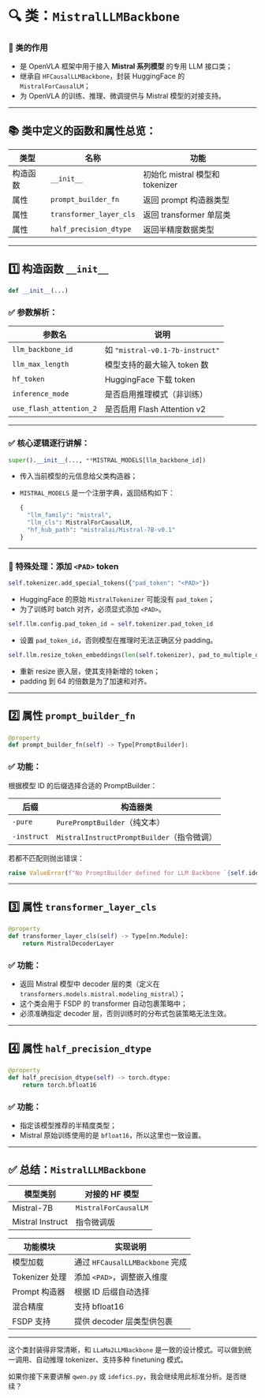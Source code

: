 # 🔍 类：`MistralLLMBackbone`

### 🧠 类的作用

* 是 OpenVLA 框架中用于接入 **Mistral 系列模型** 的专用 LLM 接口类；
* 继承自 `HFCausalLLMBackbone`，封装 HuggingFace 的 `MistralForCausalLM`；
* 为 OpenVLA 的训练、推理、微调提供与 Mistral 模型的对接支持。

---

## 📚 类中定义的函数和属性总览：

| 类型   | 名称                      | 功能                        |
| ---- | ----------------------- | ------------------------- |
| 构造函数 | `__init__`              | 初始化 mistral 模型和 tokenizer |
| 属性   | `prompt_builder_fn`     | 返回 prompt 构造器类型           |
| 属性   | `transformer_layer_cls` | 返回 transformer 单层类        |
| 属性   | `half_precision_dtype`  | 返回半精度数据类型                 |

---

## 1️⃣ 构造函数 `__init__`

```python
def __init__(...)
```

### ✅ 参数解析：

| 参数名                     | 说明                             |
| ----------------------- | ------------------------------ |
| `llm_backbone_id`       | 如 `"mistral-v0.1-7b-instruct"` |
| `llm_max_length`        | 模型支持的最大输入 token 数              |
| `hf_token`              | HuggingFace 下载 token           |
| `inference_mode`        | 是否启用推理模式（非训练）                  |
| `use_flash_attention_2` | 是否启用 Flash Attention v2        |

---

### ✅ 核心逻辑逐行讲解：

```python
super().__init__(..., **MISTRAL_MODELS[llm_backbone_id])
```

* 传入当前模型的元信息给父类构造器；
* `MISTRAL_MODELS` 是一个注册字典，返回结构如下：

  ```python
  {
    "llm_family": "mistral",
    "llm_cls": MistralForCausalLM,
    "hf_hub_path": "mistralai/Mistral-7B-v0.1"
  }
  ```

---

### 🔸 特殊处理：添加 `<PAD>` token

```python
self.tokenizer.add_special_tokens({"pad_token": "<PAD>"})
```

* HuggingFace 的原始 `MistralTokenizer` 可能没有 `pad_token`；
* 为了训练时 batch 对齐，必须显式添加 `<PAD>`。

```python
self.llm.config.pad_token_id = self.tokenizer.pad_token_id
```

* 设置 `pad_token_id`，否则模型在推理时无法正确区分 padding。

```python
self.llm.resize_token_embeddings(len(self.tokenizer), pad_to_multiple_of=64)
```

* 重新 resize 嵌入层，使其支持新增的 token；
* padding 到 64 的倍数是为了加速和对齐。

---

## 2️⃣ 属性 `prompt_builder_fn`

```python
@property
def prompt_builder_fn(self) -> Type[PromptBuilder]:
```

### ✅ 功能：

根据模型 ID 的后缀选择合适的 PromptBuilder：

| 后缀          | 构造器类                                 |
| ----------- | ------------------------------------ |
| `-pure`     | `PurePromptBuilder`（纯文本）             |
| `-instruct` | `MistralInstructPromptBuilder`（指令微调） |

若都不匹配则抛出错误：

```python
raise ValueError(f"No PromptBuilder defined for LLM Backbone `{self.identifier}`")
```

---

## 3️⃣ 属性 `transformer_layer_cls`

```python
@property
def transformer_layer_cls(self) -> Type[nn.Module]:
    return MistralDecoderLayer
```

### ✅ 功能：

* 返回 Mistral 模型中 decoder 层的类（定义在 `transformers.models.mistral.modeling_mistral`）；
* 这个类会用于 FSDP 的 transformer 自动包裹策略中；
* 必须准确指定 decoder 层，否则训练时的分布式包装策略无法生效。

---

## 4️⃣ 属性 `half_precision_dtype`

```python
@property
def half_precision_dtype(self) -> torch.dtype:
    return torch.bfloat16
```

### ✅ 功能：

* 指定该模型推荐的半精度类型；
* Mistral 原始训练使用的是 `bfloat16`，所以这里也一致设置。

---

## ✅ 总结：`MistralLLMBackbone`

| 模型类别             | 对接的 HF 模型            |
| ---------------- | -------------------- |
| Mistral-7B       | `MistralForCausalLM` |
| Mistral Instruct | 指令微调版                |

| 功能模块         | 实现说明                        |
| ------------ | --------------------------- |
| 模型加载         | 通过 `HFCausalLLMBackbone` 完成 |
| Tokenizer 处理 | 添加 `<PAD>`，调整嵌入维度           |
| Prompt 构造器   | 根据 ID 后缀自动选择                |
| 混合精度         | 支持 bfloat16                 |
| FSDP 支持      | 提供 decoder 层类型供包裹           |

---

这个类封装得非常清晰，和 `LLaMa2LLMBackbone` 是一致的设计模式。可以做到统一调用、自动推理 tokenizer、支持多种 finetuning 模式。

如果你接下来要讲解 `qwen.py` 或 `idefics.py`，我会继续用此标准分析。是否继续？
